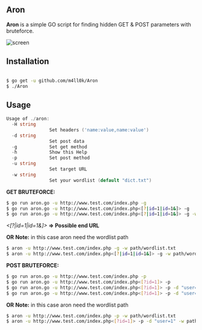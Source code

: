 Aron
--
__Aron__ is a simple GO script for finding hidden GET &amp; POST parameters with bruteforce.

![screen](https://i.imgur.com/lryusFo.png)

Installation
--

```sh

$ go get -u github.com/m4ll0k/Aron
$ ./Aron
```

Usage
--

```go
Usage of ./aron:
  -H string
    			Set headers ('name:value,name:value')
  -d string
    			Set post data
  -g			Set get method
  -h			Show this Help
  -p			Set post method
  -u string
    			Set target URL
  -w string
    			Set your wordlist (default "dict.txt")
```

__GET BRUTEFORCE:__

```sh
$ go run aron.go -u http://www.test.com/index.php -g 
$ go run aron.go -u http://www.test.com/index.php<[?|id=1|id=1&]> -g
$ go run aron.go -u http://www.test.com/index.php<[?|id=1|id=1&]> -g -w my_wordlist.txt
```

_<[?|id=1|id=1&]>_ **=> Possible end URL**

**OR** __Note:__ in this case aron need the wordlist path 
```sh
$ aron -u http://www.test.com/index.php -g -w path/wordlist.txt
$ aron -u http://www.test.com/index.php<[?|id=1|id=1&]> -g -w path/wordlist.txt
```

__POST BRUTEFORCE:__

```sh
$ go run aron.go -u http://www.test.com/index.php -p
$ go run aron.go -u http://www.test.com/index.php<[?id=1]> -p
$ go run aron.go -u http://www.test.com/index.php<[?id=1]> -p -d "user=1"
$ go run aron.go -u http://www.test.com/index.php<[?id=1]> -p -d "user=1" -wordlist my_wordlist
```

**OR** __Note:__ in this case aron need the wordlist path 

```sh
$ aron -u http://www.test.com/index.php -p -w path/wordlist.txt
$ aron -u http://www.test.com/index.php<[?id=1]> -p -d "user=1" -w path/wordlist.txt
```
